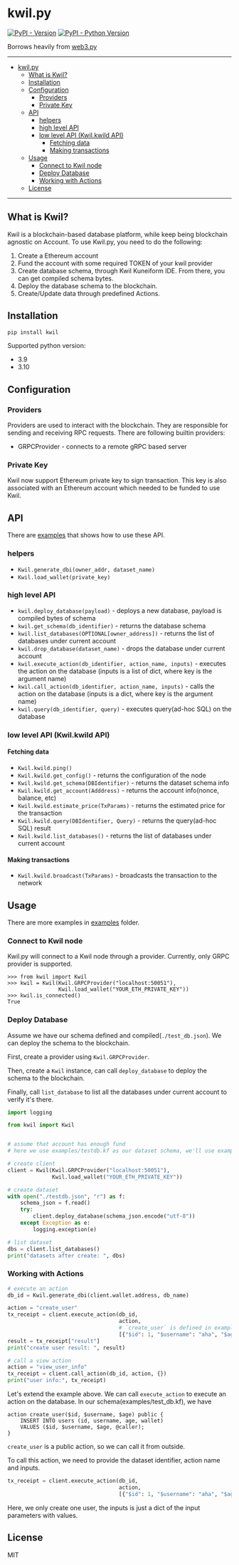 # kwil.py

[![PyPI - Version](https://img.shields.io/pypi/v/kwil.svg)](https://pypi.org/project/kwil)
[![PyPI - Python Version](https://img.shields.io/pypi/pyversions/kwil.svg)](https://pypi.org/project/kwil)

Borrows heavily from [web3.py](https://github.com/ethereum/web3.py)

------

<!-- TOC -->
* [kwil.py](#kwilpy)
  * [What is Kwil?](#what-is-kwil)
  * [Installation](#installation)
  * [Configuration](#configuration)
    * [Providers](#providers)
    * [Private Key](#private-key)
  * [API](#api)
    * [helpers](#helpers)
    * [high level API](#high-level-api)
    * [low level API (Kwil.kwild API)](#low-level-api-kwilkwild-api)
      * [Fetching data](#fetching-data)
      * [Making transactions](#making-transactions)
  * [Usage](#usage)
    * [Connect to Kwil node](#connect-to-kwil-node)
    * [Deploy Database](#deploy-database)
    * [Working with Actions](#working-with-actions)
  * [License](#license)
<!-- TOC -->

------

## What is Kwil?

Kwil is a blockchain-based database platform, while keep being blockchain agnostic on Account. 
To use Kwil.py, you need to do the following:
1. Create a Ethereum account
2. Fund the account with some required TOKEN of your kwil provider
3. Create database schema, through Kwil Kuneiform IDE. From there, you can get compiled schema bytes.
4. Deploy the database schema to the blockchain.
5. Create/Update data through predefined Actions.

## Installation

```bash
pip install kwil
```

Supported python version:
* 3.9
* 3.10

## Configuration

### Providers

Providers are used to interact with the blockchain. They are responsible for sending and receiving RPC requests. 
There are following builtin providers:
* GRPCProvider - connects to a remote gRPC based server

### Private Key

Kwil now support Ethereum private key to sign transaction. This key is also associated
with an Ethereum account which needed to be funded to use Kwil.


## API

There are [examples](https://github.com/kwilteam/kwil.py/blob/main/examples/README.md) that shows how to use these API.

### helpers

* `Kwil.generate_dbi(owner_addr, dataset_name)`
* `Kwil.load_wallet(private_key)`

### high level API

* `kwil.deploy_database(payload)` - deploys a new database, payload is compiled bytes of schema
* `kwil.get_schema(db_identifier)` - returns the database schema
* `kwil.list_databases(OPTIONAL[owner_address])` - returns the list of databases under current account
* `kwil.drop_database(dataset_name)` - drops the database under current account
* `kwil.execute_action(db_identifier, action_name, inputs)` - executes the action on the database (inputs is a list of dict, where key is the argument name)
* `kwil.call_action(db_identifier, action_name, inputs)` - calls the action on the database (inputs is a dict, where key is the argument name)
* `kwil.query(db_identifier, query)` - executes query(ad-hoc SQL) on the database

### low level API (Kwil.kwild API)

#### Fetching data

* `Kwil.kwild.ping()`
* `Kwil.kwild.get_config()` - returns the configuration of the node
* `Kwil.kwild.get_schema(DBIdentifier)` - returns the dataset schema info
* `Kwil.kwild.get_account(Adddress)` - returns the account info(nonce, balance, etc)
* `Kwil.kwild.estimate_price(TxParams)` - returns the estimated price for the transaction
* `Kwil.kwild.query(DBIdentifier, Query)` - returns the query(ad-hoc SQL) result
* `Kwil.kwild.list_databases()` - returns the list of databases under current account

#### Making transactions

* `Kwil.kwild.broadcast(TxParams)` - broadcasts the transaction to the network


## Usage
There are more examples in [examples](./examples) folder.

### Connect to Kwil node

Kwil.py will connect to a Kwil node through a provider. 
Currently, only GRPC provider is supported.

```ipython
>>> from kwil import Kwil
>>> kwil = Kwil(Kwil.GRPCProvider("localhost:50051"),
                Kwil.load_wallet("YOUR_ETH_PRIVATE_KEY"))
>>> kwil.is_connected()
True
```

### Deploy Database
Assume we have our schema defined and compiled(`./test_db.json`). We can deploy the schema to the blockchain.

First, create a provider using `Kwil.GRPCProvider`.

Then, create a `Kwil` instance, can call `deploy_database` to deploy the schema to the blockchain.

Finally, call `list_database` to list all the databases under current account to verify it's there.

```python
import logging

from kwil import Kwil


# assume that account has enough fund
# here we use examples/testdb.kf as our dataset schema, we'll use examples/testdb.json(compiled schema)

# create client
client = Kwil(Kwil.GRPCProvider("localhost:50051"),
              Kwil.load_wallet("YOUR_ETH_PRIVATE_KEY"))

# create dataset
with open("./testdb.json", "r") as f:
    schema_json = f.read()
    try:
        client.deploy_database(schema_json.encode("utf-8"))
    except Exception as e:
        logging.exception(e)

# list dataset
dbs = client.list_databases()
print("datasets after create: ", dbs)
```    

### Working with Actions

```python
# execute an action
db_id = Kwil.generate_dbi(client.wallet.address, db_name)

action = "create_user"
tx_receipt = client.execute_action(db_id,
                                   action,
                                   # `create_user` is defined in examples/test_db.kf
                                   [{"$id": 1, "$username": "aha", "$age": 18}])
result = tx_receipt["result"]
print("create user result: ", result)

# call a view action
action = "view_user_info"
tx_receipt = client.call_action(db_id, action, {})
print("user info:", tx_receipt)
```

Let's extend the example above. We can call `execute_action` to execute an action on the database.
In our schema(examples/test_db.kf), we have
```
action create_user($id, $username, $age) public {
    INSERT INTO users (id, username, age, wallet)
    VALUES ($id, $username, $age, @caller);
}
```

`create_user` is a public action, so we can call it from outside.

To call this action, we need to provide the dataset identifier, action name and inputs.
```python
tx_receipt = client.execute_action(db_id,
                                   action,
                                   [{"$id": 1, "$username": "aha", "$age": 18}])
```

Here, we only create one user, the inputs is just a dict of the input parameters with values.


## License

MIT